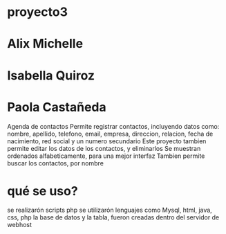 # proyecto3
# Alix Michelle
# Isabella Quiroz
# Paola Castañeda
Agenda de contactos
Permite registrar contactos, incluyendo datos como:
nombre, apellido, telefono, email, empresa, direccion, relacion, fecha de nacimiento, red social y un numero secundario
Este proyecto tambien permite editar los datos de los contactos, y eliminarlos
Se muestran ordenados alfabeticamente, para una mejor interfaz
Tambien permite buscar los contactos, por nombre

# qué se uso?
se realizarón scripts php
se utilizarón lenguajes como Mysql, html, java, css, php
la base de datos y la tabla, fueron creadas dentro del servidor de webhost
